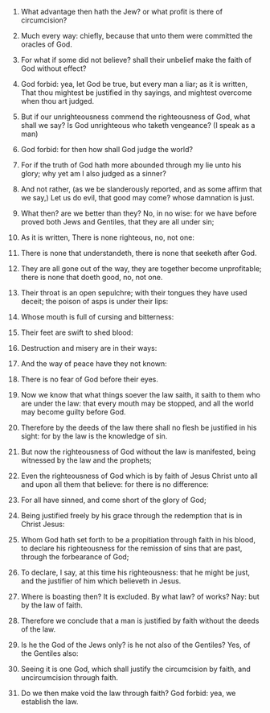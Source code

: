 1. What advantage then hath the Jew? or what profit is there of
circumcision?

2. Much every way: chiefly, because that unto them
were committed the oracles of God.

3. For what if some did not believe? shall their unbelief make the
faith of God without effect?

4. God forbid: yea, let God be true,
but every man a liar; as it is written, That thou mightest be
justified in thy sayings, and mightest overcome when thou art judged.

5. But if our unrighteousness commend the righteousness of God, what
shall we say? Is God unrighteous who taketh vengeance? (I speak as a
man)

6. God forbid: for then how shall God judge the world?

7. For
if the truth of God hath more abounded through my lie unto his glory;
why yet am I also judged as a sinner?

8. And not rather, (as we be
slanderously reported, and as some affirm that we say,) Let us do
evil, that good may come? whose damnation is just.

9. What then? are we better than they? No, in no wise: for we have
before proved both Jews and Gentiles, that they are all under sin;

10. As it is written, There is none righteous, no, not one:

11. There is none that understandeth, there is none that seeketh after
God.

12. They are all gone out of the way, they are together become
unprofitable; there is none that doeth good, no, not one.

13. Their throat is an open sepulchre; with their tongues they have
used deceit; the poison of asps is under their lips:

14. Whose mouth
is full of cursing and bitterness:

15. Their feet are swift to shed
blood:

16. Destruction and misery are in their ways:

17. And the way
of peace have they not known:

18. There is no fear of God before
their eyes.

19. Now we know that what things soever the law saith, it saith to
them who are under the law: that every mouth may be stopped, and all
the world may become guilty before God.

20. Therefore by the deeds of the law there shall no flesh be
justified in his sight: for by the law is the knowledge of sin.

21. But now the righteousness of God without the law is manifested,
being witnessed by the law and the prophets;

22. Even the
righteousness of God which is by faith of Jesus Christ unto all and
upon all them that believe: for there is no difference:

23. For all
have sinned, and come short of the glory of God;

24. Being justified
freely by his grace through the redemption that is in Christ Jesus:

25. Whom God hath set forth to be a propitiation through faith in his
blood, to declare his righteousness for the remission of sins that are
past, through the forbearance of God;

26. To declare, I say, at this
time his righteousness: that he might be just, and the justifier of
him which believeth in Jesus.

27. Where is boasting then? It is excluded. By what law? of works?
Nay: but by the law of faith.

28. Therefore we conclude that a man is justified by faith without
the deeds of the law.

29. Is he the God of the Jews only? is he not also of the Gentiles?
Yes, of the Gentiles also:

30. Seeing it is one God, which shall
justify the circumcision by faith, and uncircumcision through faith.

31. Do we then make void the law through faith? God forbid: yea, we
establish the law.